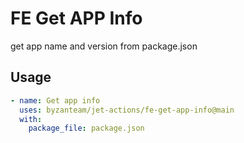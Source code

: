 # FE Get APP Info
get app name and version from package.json
## Usage

```yaml
- name: Get app info
  uses: byzanteam/jet-actions/fe-get-app-info@main
  with:
    package_file: package.json
```
